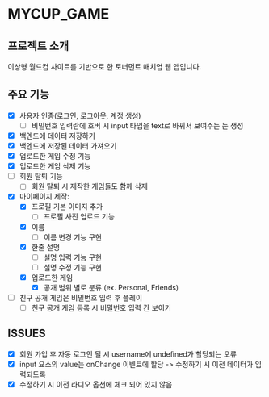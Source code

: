 # MYCUP_GAME

## 프로젝트 소개

이상형 월드컵 사이트를 기반으로 한 토너먼트 매치업 웹 앱입니다.

## 주요 기능

- [x] 사용자 인증(로그인, 로그아웃, 계정 생성)
  - [ ] 비밀번호 입력란에 호버 시 input 타입을 text로 바꿔서 보여주는 눈 생성
- [x] 백엔드에 데이터 저장하기
- [x] 백엔드에 저장된 데이터 가져오기
- [x] 업로드한 게임 수정 기능
- [x] 업로드한 게임 삭제 기능
- [ ] 회원 탈퇴 기능
  - [ ] 회원 탈퇴 시 제작한 게임들도 함께 삭제
- [x] 마이페이지 제작:
  - [x] 프로필 기본 이미지 추가
    - [ ] 프로필 사진 업로드 기능
  - [x] 이름
    - [ ] 이름 변경 기능 구현
  - [x] 한줄 설명
    - [ ] 설명 입력 기능 구현
    - [ ] 설명 수정 기능 구현
  - [x] 업로드한 게임
    - [x] 공개 범위 별로 분류 (ex. Personal, Friends)
- [ ] 친구 공개 게임은 비밀번호 입력 후 플레이
  - [ ] 친구 공개 게임 등록 시 비밀번호 입력 칸 보이기

## ISSUES

- [x] 회원 가입 후 자동 로그인 될 시 username에 undefined가 할당되는 오류
- [x] input 요소의 value는 onChange 이벤트에 할당 -> 수정하기 시 이전 데이터가 입력되도록
- [x] 수정하기 시 이전 라디오 옵션에 체크 되어 있지 않음
